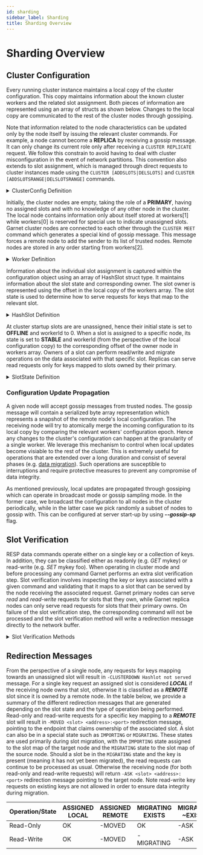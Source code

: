 ```yaml
---
id: sharding
sidebar_label: Sharding
title: Sharding Overview
---
```


# Sharding Overview

## Cluster Configuration

Every running cluster instance maintains a local copy of the cluster configuration.
This copy maintains information about the known cluster workers and the related slot assignment.
Both pieces of information are represented using an array of structs as shown below.
Changes to the local copy are communicated to the rest of the cluster nodes through gossiping.

Note that information related to the node characteristics can be updated only by the node itself by issuing the relevant cluster commands.
For example, a node cannot become a **REPLICA** by receiving a gossip message.
It can only change its current role only after receiving a ```CLUSTER REPLICATE``` request.
We follow this constrain to avoid having to deal with cluster misconfiguration in the event of network partitions.
This convention also extends to slot assignment, which is managed through direct requests to cluster instances made using the ```CLUSTER [ADDSLOTS|DELSLOTS]``` and ```CLUSTER [ADDSLOTSRANGE|DELSLOTSRANGE]``` commands.

<details>
    <summary>ClusterConfig Definition</summary>
    ```bash
        /// <summary>
        /// Cluster configuration
        /// </summary>
        internal sealed partial class ClusterConfig
        {
            ...
            readonly HashSlot[] slotMap;
            readonly Worker[] workers;
            ...
        }
    ```
</details>

Initially, the cluster nodes are empty, taking the role of a **PRIMARY**, having no assigned slots and with no knowledge of any other node in the cluster.
The local node contains information only about itself stored at workers[1] while workers[0] is reserved for special use to indicate unassigned slots.
Garnet cluster nodes are connected to each other through the ```CLUSTER MEET```  command which generates a special kind of gossip message.
This message forces a remote node to add the sender to its list of trusted nodes.
Remote nodes are stored in any order starting from workers[2].

<details>
    <summary>Worker Definition</summary>
    ```bash
        /// <summary>
        /// Cluster worker definition
        /// </summary>
        public struct Worker
        {
            /// <summary>
            /// Unique node ID
            /// </summary>
            public string nodeid;

            /// <summary>
            /// IP address
            /// </summary>
            public string address;

            /// <summary>
            /// Port
            /// </summary>
            public int port;

            /// <summary>
            /// Configuration epoch.
            /// </summary>
            public long configEpoch;

            /// <summary>
            /// Current config epoch used for voting.
            /// </summary>
            public long currentConfigEpoch;

            /// <summary>
            /// Last config epoch this worker has voted for.
            /// </summary>
            public long lastVotedConfigEpoch;

            /// <summary>
            /// Role of node (i.e 0: primary 1: replica).
            /// </summary>
            public NodeRole role;

            /// <summary>
            /// Node ID that this node is replicating (i.e. primary id).
            /// </summary>
            public string replicaOfNodeId;

            /// <summary>
            /// Replication offset (readonly value for information only)
            /// </summary>
            public long replicationOffset;

            /// <summary>
            /// Hostname of this instance
            /// </summary>
            public string hostname;

            /// <summary>
            /// ToString
            /// </summary>
            /// <returns></returns>
            public override string ToString() => $"{nodeid} {address} {port} {configEpoch} {role} {replicaOfNodeId}";
        }
    ```
</details>

Information about the individual slot assignment is captured within the configuration object using an array of HashSlot struct type.
It maintains information about the slot state and corresponding owner.
The slot owner is represented using the offset in the local copy of the workers array.
The slot state is used to determine how to serve requests for keys that map to the relevant slot.

<details>
    <summary>HashSlot Definition</summary>
    ```bash
        /// <summary>
        /// Hashslot info
        /// </summary>
        [StructLayout(LayoutKind.Explicit)]
        public struct HashSlot
        {
            /// <summary>
            /// WorkerId of slot owner.
            /// </summary>
            [FieldOffset(0)]
            public ushort _workerId;

            /// <summary>
            /// State of this slot.
            /// </summary>
            [FieldOffset(2)]
            public SlotState _state;

            /// <summary>
            /// Slot in migrating state points to target node though still owned by local node until migration completes.
            /// </summary>
            public ushort workerId => _state == SlotState.MIGRATING ? (ushort)1 : _workerId;
        }
    ```
</details>

At cluster startup slots are are unassigned, hence their initial state is set to **OFFLINE** and workerId to 0.
When a slot is assigned to a specific node, its state is set to **STABLE** and workerId (from the perspective of the local configuration copy) to the corresponding offset of the owner node in workers array.
Owners of a slot can perform read/write and migrate operations on the data associated with that specific slot.
Replicas can serve read requests only for keys mapped to slots owned by their primary.

<details>    
    <summary>SlotState Definition</summary>
    ```bash
        /// <summary>
        /// NodeRole identifier
        /// </summary>
        public enum SlotState : byte
        {   
            /// <summary>
            /// Slot not assigned
            /// </summary>
            OFFLINE = 0x0,
            /// <summary>
            /// Slot assigned and ready to be used.
            /// </summary>
            STABLE,
            /// <summary>
            /// Slot is being moved to another node.
            /// </summary>
            MIGRATING,
            /// <summary>
            /// Reverse of migrating, preparing node to receive commands for that slot.
            /// </summary>
            IMPORTING,
            /// <summary>
            /// Slot in FAIL state.
            /// </summary>
            FAIL,
            /// <summary>
            /// 
            /// </summary>
            NODE,
        }
    ```
</details>

### Configuration Update Propagation

A given node will accept gossip messages from trusted nodes.
The gossip message will contain a serialized byte array representation which represents a snapshot of the remote node's local configuration.
The receiving node will try to atomically merge the incoming configuration to its local copy by comparing the relevant workers' configuration epoch.
Hence any changes to the cluster's configuration can happen at the granularity of a single worker.
We leverage this mechanism to control when local updates become visiable to the rest of the cluster.
This is extremely useful for operations that are extended over a long duration and consist of several phases (e.g. [data migration](slot-migration)).
Such operations are susceptible to interruptions and require protective measures to prevent any compromise of data integrity.

As mentioned previously, local updates are propagated through gossiping which can operate in broadcast mode or gossip sampling mode.
In the former case, we broadcast the configuration to all nodes in the cluster periodically, while in the latter case we pick randomly a subset of nodes to gossip with.
This can be configured at server start-up by using ***--gossip-sp*** flag.

## Slot Verification

RESP data commands operate either on a single key or a collection of keys.
In addition, they can be classified either as readonly (e.g. *GET* mykey) or read-write (e.g. *SET* mykey foo).
When operating in cluster mode and before processing any command Garnet performs an extra slot verification step.
Slot verification involves inspecting the key or keys associated with a given command and validating that it maps to a slot that can be served by the node receiving the associated request.
Garnet primary nodes can serve *read* and *read-write* requests for slots that they own, while Garnet replica nodes can only serve read requests for slots that their primary owns.
On failure of the slot verification step, the corresponding command will not be processed and the slot verification method will write a redirection message directly to the network buffer.

<details>
        <summary>Slot Verification Methods</summary>
        ```bash
        /// <summary>
        /// Single key slot verify (check only, do not write result to network)
        /// </summary>
        unsafe bool CheckSingleKeySlotVerify(ArgSlice keySlice, bool readOnly, byte SessionAsking);

        /// <summary>
        /// Key array slot verify (write result to network)
        /// </summary>
        unsafe bool NetworkKeyArraySlotVerify(int keyCount, ref byte* ptr, byte* endPtr, bool interleavedKeys, bool readOnly, byte SessionAsking, ref byte* dcurr, ref byte* dend, out bool retVal);

        /// <summary>
        /// Key array slot verify (write result to network)
        /// </summary>
        unsafe bool NetworkKeyArraySlotVerify(ref ArgSlice[] keys, bool readOnly, byte SessionAsking, ref byte* dcurr, ref byte* dend, int count = -1);

        /// <summary>
        /// Single key slot verify (write result to network)
        /// </summary>
        unsafe bool NetworkSingleKeySlotVerify(byte[] key, bool readOnly, byte SessionAsking, ref byte* dcurr, ref byte* dend);

        /// <summary>
        /// Single key slot verify (write result to network)
        /// </summary>
        unsafe bool NetworkSingleKeySlotVerify(ArgSlice keySlice, bool readOnly, byte SessionAsking, ref byte* dcurr, ref byte* dend);
        ```
</details>

##  Redirection Messages

From the perspective of a single node, any requests for keys mapping towards an unassigned slot will result in ```-CLUSTERDOWN Hashlot not served``` message.
For a single key request an assigned slot is considered ***LOCAL*** if the receiving node owns that slot, otherwise it is classified as a ***REMOTE*** slot since it is owned by a remote node.
In the table below, we provide a summary of the different redirection messages that are generated depending on the slot state and the type of operation being performed.
Read-only and read-write requests for a specific key mapping to a ***REMOTE*** slot will result in ```-MOVED <slot> <address>:<port>``` redirection message, pointing to the endpoint that claims ownership of the associated slot.
A slot can also be in a special state such as ```IMPORTING``` or ```MIGRATING```.
These states are used primarily during slot migration, with the ```IMPORTING``` state assigned to the slot map of the target node and the ```MIGRATING``` state to the slot map of the source node.
Should a slot be in the ```MIGRATING``` state and the key is present (meaning it has not yet been migrated), the read requests can continue to be processed as usual.
Otherwise the receiving node (for both read-only and read-write requests) will return ```-ASK <slot> <address>:<port>``` redirection message pointing to the target node.
Note read-write key requests on existing keys are not allowed in order to ensure data integrity during migration.

| Operation/State |  ASSIGNED LOCAL  | ASSIGNED REMOTE  | MIGRATING EXISTS | MIGRATING ~EXISTS | IMPORTING ASKING | IMPORTING ~ASKING |
| --------------- | ---------------- | ---------------- | ---------------- | ----------------- | ---------------- | ----------------- |
|    Read-Only    |        OK        |     -MOVED       |       OK         |      -ASK         |        OK        |      -MOVED       |
|    Read-Write   |        OK        |     -MOVED       |    -MIGRATING    |      -ASK         |        OK        |      -MOVED       |

